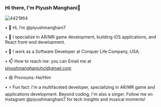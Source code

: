 ### Hi there, I'm Piyush Manghani👋

![4421964](https://github.com/Piyushmanghani7/Piyushmanghani7/assets/36550044/6ca68ef2-fadf-4497-9170-163b7dc519b3)


•    👋 Hi, I’m @piyushmanghani7

•    👀 I specialize in AR/MR game development, building iOS applications, and React front-end development.

•    🌱 I work as a Software Developer at Conquer Life Company, USA.

•    📫 How to reach me: you can Email me at piyushmanghaniuhcl@gmail.com

•    😄 Pronouns: He/Him

•    ⚡ Fun fact: I'm a multifaceted developer, specializing in AR/MR game and applications development. Beyond coding, I'm also a singer. Follow me on Instagram @piyushmanghani7         for tech insights and musical moments!
